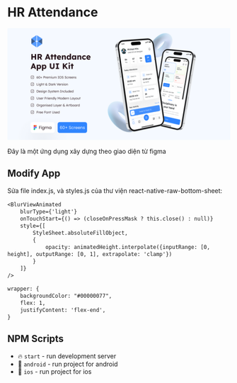 # HR Attendance

![Product](./thumbnail.png)

Đây là một ứng dụng xây dựng theo giao diện từ figma

## Modify App

Sửa file index.js, và styles.js của thư viện react-native-raw-bottom-sheet:

```
<BlurViewAnimated
    blurType={'light'}
    onTouchStart={() => (closeOnPressMask ? this.close() : null)}
    style={[
        StyleSheet.absoluteFillObject,
        {
            opacity: animatedHeight.interpolate({inputRange: [0, height], outputRange: [0, 1], extrapolate: 'clamp'})
        }
    ]}
/>
```

```
wrapper: {
    backgroundColor: "#00000077",
    flex: 1,
    justifyContent: 'flex-end',
}
```

## NPM Scripts

* 🔥 `start` - run development server
* 🙏 `android` - run project for android
* 🙏 `ios` - run project for ios